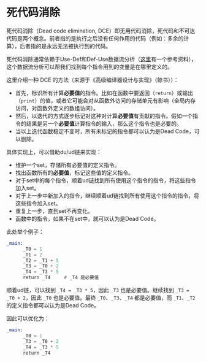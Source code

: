 # 死代码消除

死代码消除（Dead code elimination, DCE）即无用代码消除，死代码和不可达代码是两个概念。前者指的是执行之后没有任何作用的代码（例如：多余的计算），后者指的是永远无法被执行到的代码。

死代码消除通常依赖于Use-Def和Def-Use数据流分析（[这里](https://people.cs.vt.edu/ryder/415/lectures/machIndepOpts.pdf)有一个参考资料），这个数据流分析可以帮我们找到每个指令用到的变量是在哪里定义的。

这里介绍一种 DCE 的方法（来源于《高级编译器设计与实现》（鲸书））：

- 首先，标识所有计算**必要值**的指令。比如在函数中要返回（`return`）或输出（`print`）的值，或者它可能会对从函数外访问的存储单元有影响（全局内存访问，对函数外定义的数组访问）。
- 然后，以迭代的方式逐步标记对这种对计算**必要值**有贡献的指令。假如一个指令的结果是另一个**必要值**计算指令的输入，那么这个指令也是必要的。
- 当以上迭代函数稳定不变时，所有未标记的指令都可以认为是Dead Code，可以删除。

具体实现上，可以借助du/ud链来实现：

- 维护一个set，存储所有必要值的定义指令。
- 找出函数所有的**必要值**，标记这些值的定义指令。
- 对于set中的每个指令，顺着ud链找到所有使用这个指令的指令，将这些指令加入set。
- 对于上一步中新加入的指令，继续顺着ud链找到所有使用这个指令的指令，将这些指令加入set。
- 重复上一步，直到set不再变化。
- 函数中的指令，如果不在set中，就可以认为是Dead Code。

此处举个例子：
```asm
_main:
      _T0 = 1
      _T1 = 2
      _T2 = _T1 + 5
      _T3 = _T0 + 2
      _T4 = _T3 * 5 
      return _T4     # _T4 是必要值
```

顺着ud链，可以找到 `_T4 = _T3 * 5`，因此 `_T3` 也是必要值。继续找到 `_T3 = _T0 + 2`，因此 `_T0` 也是必要值。最终 `_T0`、`_T3`、`_T4` 都是必要值，而 `_T1`、`_T2` 的定义指令都可以认为是Dead Code。

因此可以优化为：
```asm
_main:
      _T0 = 1
      _T3 = _T0 + 2
      _T4 = _T3 * 5 
      return _T4
```
